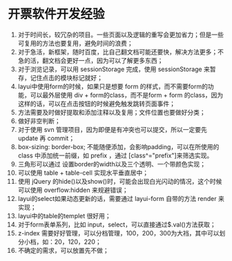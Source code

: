 # 开票软件开发经验
1. 对于时间长，较冗杂的项目。一些页面以及逻辑的重写会更加省力；但是一些可复用的方法也要复用，避免时间的浪费；
2. 对于急活，新框架，随时百度，比自己翻文档可能还要快，解决方法更多；不急的活，翻文档会更好一点，因为可以了解更多东西；
3. 对于浏览记录，可以用 sessionStorage 完成，使用 sessionStorage 来暂存，记住点击的模块标记就好；
4. layui中使用form的时候，如果只是想要 form 的样式，而不需要form的功能，可以最外层使用 div + form的class，而不是form + form 的class，因为这样的话，可以在点击按钮的时候避免触发跳转页面事件；
5. 方法需要及时做好提取和添加注释以及复用；文件位置也要做好分类；
1. 做好非空判断；
6. 对于使用 svn 管理项目，因为即便是有冲突也可以提交，所以一定要先 update 再 commit；
7.  box-sizing: border-box; 不能随便添加，会影响padding，可以在所使用的 class 中添加统一前缀，如 prefix ，通过 [class^="prefix"]来筛选实现。
8. 三角形可以通过 设置border的width以及三个透明、一个带颜色实现；
9. 可以使用 table + table-cell 实现水平垂直居中；
10. 使用 jQuery 的hide()以及show()时，可能会出现白光闪动的情况，这个时候可以使用 overflow:hidden 来规避错误；
11. layui的select如果动态更新的话，需要通过 layui-form 自带的方法 render 来实现；
12. layui中的table的templet 很好用； 
13. 对于form表单系列，比如 input，select，可以直接通过$.val()方法获取；
14. z-index 需要好好管理，可以分档管理，100，200，300为大裆，其中可以划分小档，如：20，120，220；
15. 不确定的需求，可以放置先不做；
